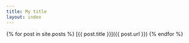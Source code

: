 ```yaml
---
title: My title
layout: index
---
```


{% for post in site.posts %}
  [{{ post.title }}]({{ post.url }})
{% endfor %}
